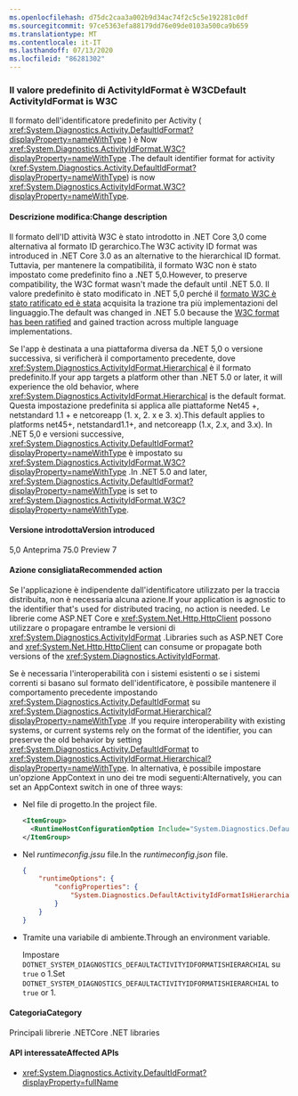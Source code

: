 ```yaml
---
ms.openlocfilehash: d75dc2caa3a002b9d34ac74f2c5c5e192281c0df
ms.sourcegitcommit: 97ce5363efa88179dd76e09de0103a500ca9b659
ms.translationtype: MT
ms.contentlocale: it-IT
ms.lasthandoff: 07/13/2020
ms.locfileid: "86281302"
---
```

### <a name="default-activityidformat-is-w3c"></a><span data-ttu-id="59218-101">Il valore predefinito di ActivityIdFormat è W3C</span><span class="sxs-lookup"><span data-stu-id="59218-101">Default ActivityIdFormat is W3C</span></span>

<span data-ttu-id="59218-102">Il formato dell'identificatore predefinito per Activity ( <xref:System.Diagnostics.Activity.DefaultIdFormat?displayProperty=nameWithType> ) è Now <xref:System.Diagnostics.ActivityIdFormat.W3C?displayProperty=nameWithType> .</span><span class="sxs-lookup"><span data-stu-id="59218-102">The default identifier format for activity (<xref:System.Diagnostics.Activity.DefaultIdFormat?displayProperty=nameWithType>) is now <xref:System.Diagnostics.ActivityIdFormat.W3C?displayProperty=nameWithType>.</span></span>

#### <a name="change-description"></a><span data-ttu-id="59218-103">Descrizione modifica:</span><span class="sxs-lookup"><span data-stu-id="59218-103">Change description</span></span>

<span data-ttu-id="59218-104">Il formato dell'ID attività W3C è stato introdotto in .NET Core 3,0 come alternativa al formato ID gerarchico.</span><span class="sxs-lookup"><span data-stu-id="59218-104">The W3C activity ID format was introduced in .NET Core 3.0 as an alternative to the hierarchical ID format.</span></span> <span data-ttu-id="59218-105">Tuttavia, per mantenere la compatibilità, il formato W3C non è stato impostato come predefinito fino a .NET 5,0.</span><span class="sxs-lookup"><span data-stu-id="59218-105">However, to preserve compatibility, the W3C format wasn't made the default until .NET 5.0.</span></span> <span data-ttu-id="59218-106">Il valore predefinito è stato modificato in .NET 5,0 perché il [formato W3C è stato ratificato ed è stata](https://www.w3.org/TR/trace-context/) acquisita la trazione tra più implementazioni del linguaggio.</span><span class="sxs-lookup"><span data-stu-id="59218-106">The default was changed in .NET 5.0 because the [W3C format has been ratified](https://www.w3.org/TR/trace-context/) and gained traction across multiple language implementations.</span></span>

<span data-ttu-id="59218-107">Se l'app è destinata a una piattaforma diversa da .NET 5,0 o versione successiva, si verificherà il comportamento precedente, dove <xref:System.Diagnostics.ActivityIdFormat.Hierarchical> è il formato predefinito.</span><span class="sxs-lookup"><span data-stu-id="59218-107">If your app targets a platform other than .NET 5.0 or later, it will experience the old behavior, where <xref:System.Diagnostics.ActivityIdFormat.Hierarchical> is the default format.</span></span> <span data-ttu-id="59218-108">Questa impostazione predefinita si applica alle piattaforme Net45 +, netstandard 1.1 + e netcoreapp (1. x, 2. x e 3. x).</span><span class="sxs-lookup"><span data-stu-id="59218-108">This default applies to platforms net45+, netstandard1.1+, and netcoreapp (1.x, 2.x, and 3.x).</span></span> <span data-ttu-id="59218-109">In .NET 5,0 e versioni successive, <xref:System.Diagnostics.Activity.DefaultIdFormat?displayProperty=nameWithType> è impostato su <xref:System.Diagnostics.ActivityIdFormat.W3C?displayProperty=nameWithType> .</span><span class="sxs-lookup"><span data-stu-id="59218-109">In .NET 5.0 and later, <xref:System.Diagnostics.Activity.DefaultIdFormat?displayProperty=nameWithType> is set to <xref:System.Diagnostics.ActivityIdFormat.W3C?displayProperty=nameWithType>.</span></span>

#### <a name="version-introduced"></a><span data-ttu-id="59218-110">Versione introdotta</span><span class="sxs-lookup"><span data-stu-id="59218-110">Version introduced</span></span>

<span data-ttu-id="59218-111">5,0 Anteprima 7</span><span class="sxs-lookup"><span data-stu-id="59218-111">5.0 Preview 7</span></span>

#### <a name="recommended-action"></a><span data-ttu-id="59218-112">Azione consigliata</span><span class="sxs-lookup"><span data-stu-id="59218-112">Recommended action</span></span>

<span data-ttu-id="59218-113">Se l'applicazione è indipendente dall'identificatore utilizzato per la traccia distribuita, non è necessaria alcuna azione.</span><span class="sxs-lookup"><span data-stu-id="59218-113">If your application is agnostic to the identifier that's used for distributed tracing, no action is needed.</span></span> <span data-ttu-id="59218-114">Le librerie come ASP.NET Core e <xref:System.Net.Http.HttpClient> possono utilizzare o propagare entrambe le versioni di <xref:System.Diagnostics.ActivityIdFormat> .</span><span class="sxs-lookup"><span data-stu-id="59218-114">Libraries such as ASP.NET Core and <xref:System.Net.Http.HttpClient> can consume or propagate both versions of the <xref:System.Diagnostics.ActivityIdFormat>.</span></span>

<span data-ttu-id="59218-115">Se è necessaria l'interoperabilità con i sistemi esistenti o se i sistemi correnti si basano sul formato dell'identificatore, è possibile mantenere il comportamento precedente impostando <xref:System.Diagnostics.Activity.DefaultIdFormat> su <xref:System.Diagnostics.ActivityIdFormat.Hierarchical?displayProperty=nameWithType> .</span><span class="sxs-lookup"><span data-stu-id="59218-115">If you require interoperability with existing systems, or current systems rely on the format of the identifier, you can preserve the old behavior by setting <xref:System.Diagnostics.Activity.DefaultIdFormat> to <xref:System.Diagnostics.ActivityIdFormat.Hierarchical?displayProperty=nameWithType>.</span></span> <span data-ttu-id="59218-116">In alternativa, è possibile impostare un'opzione AppContext in uno dei tre modi seguenti:</span><span class="sxs-lookup"><span data-stu-id="59218-116">Alternatively, you can set an AppContext switch in one of three ways:</span></span>

- <span data-ttu-id="59218-117">Nel file di progetto.</span><span class="sxs-lookup"><span data-stu-id="59218-117">In the project file.</span></span>

  ```xml
  <ItemGroup>
    <RuntimeHostConfigurationOption Include="System.Diagnostics.DefaultActivityIdFormatIsHierarchial" Value="true" />
  </ItemGroup>
  ```

- <span data-ttu-id="59218-118">Nel *runtimeconfig.jssu* file.</span><span class="sxs-lookup"><span data-stu-id="59218-118">In the *runtimeconfig.json* file.</span></span>

  ```json
  {
      "runtimeOptions": {
          "configProperties": {
              "System.Diagnostics.DefaultActivityIdFormatIsHierarchial": true
          }
      }
  }
  ```

- <span data-ttu-id="59218-119">Tramite una variabile di ambiente.</span><span class="sxs-lookup"><span data-stu-id="59218-119">Through an environment variable.</span></span>

  <span data-ttu-id="59218-120">Impostare `DOTNET_SYSTEM_DIAGNOSTICS_DEFAULTACTIVITYIDFORMATISHIERARCHIAL` su `true` o 1.</span><span class="sxs-lookup"><span data-stu-id="59218-120">Set `DOTNET_SYSTEM_DIAGNOSTICS_DEFAULTACTIVITYIDFORMATISHIERARCHIAL` to `true` or 1.</span></span>

#### <a name="category"></a><span data-ttu-id="59218-121">Categoria</span><span class="sxs-lookup"><span data-stu-id="59218-121">Category</span></span>

<span data-ttu-id="59218-122">Principali librerie .NET</span><span class="sxs-lookup"><span data-stu-id="59218-122">Core .NET libraries</span></span>

#### <a name="affected-apis"></a><span data-ttu-id="59218-123">API interessate</span><span class="sxs-lookup"><span data-stu-id="59218-123">Affected APIs</span></span>

- <xref:System.Diagnostics.Activity.DefaultIdFormat?displayProperty=fullName>

<!--

#### Affected APIs

- `P:System.Diagnostics.Activity.DefaultIdFormat`

-->
